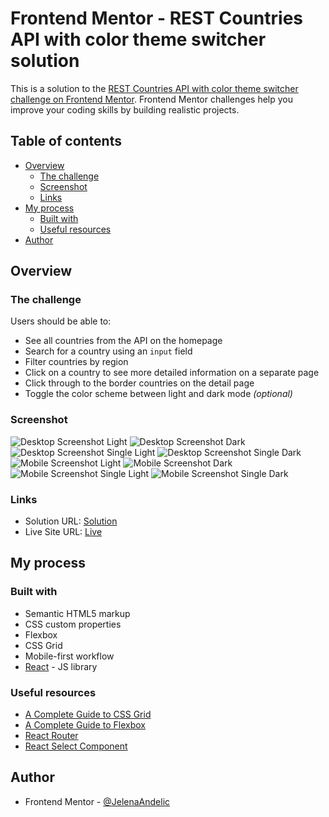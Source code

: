 # Frontend Mentor - REST Countries API with color theme switcher solution

This is a solution to the [REST Countries API with color theme switcher challenge on Frontend Mentor](https://www.frontendmentor.io/challenges/rest-countries-api-with-color-theme-switcher-5cacc469fec04111f7b848ca). Frontend Mentor challenges help you improve your coding skills by building realistic projects.

## Table of contents

- [Overview](#overview)
  - [The challenge](#the-challenge)
  - [Screenshot](#screenshot)
  - [Links](#links)
- [My process](#my-process)
  - [Built with](#built-with)
  - [Useful resources](#useful-resources)
- [Author](#author)

## Overview

### The challenge

Users should be able to:

- See all countries from the API on the homepage
- Search for a country using an `input` field
- Filter countries by region
- Click on a country to see more detailed information on a separate page
- Click through to the border countries on the detail page
- Toggle the color scheme between light and dark mode _(optional)_

### Screenshot

![Desktop Screenshot Light](./src/screenshots/desktop_light.png)
![Desktop Screenshot Dark](./src/screenshots/desktop_dark.png)
![Desktop Screenshot Single Light](./src/screenshots/single_page_light.png)
![Desktop Screenshot Single Dark](./src/screenshots/mobile_single_page_dark.png)
![Mobile Screenshot Light](./src/screenshots/mobile_light.png)
![Mobile Screenshot Dark](./src/screenshots/mobile_dark.png)
![Mobile Screenshot Single Light](./src/screenshots/mobile_single_page_light.png)
![Mobile Screenshot Single Dark](./src/screenshots/mobile_single_page_dark.png)

### Links

- Solution URL: [Solution](https://github.com/JelenaAndelic/rest-countries-API-with-color-theme-switcher)
- Live Site URL: [Live](https://app.netlify.com/sites/rest-countries-app-in-react/overview)

## My process

### Built with

- Semantic HTML5 markup
- CSS custom properties
- Flexbox
- CSS Grid
- Mobile-first workflow
- [React](https://reactjs.org/) - JS library

### Useful resources

- [A Complete Guide to CSS Grid](https://css-tricks.com/snippets/css/complete-guide-grid/#prop-place-content)
- [A Complete Guide to Flexbox](https://css-tricks.com/snippets/css/a-guide-to-flexbox/)
- [React Router](https://reactrouter.com/en/main)
- [React Select Component](https://react-select.com/components)

## Author

- Frontend Mentor - [@JelenaAndelic](https://www.frontendmentor.io/profile/JelenaAndelic)
